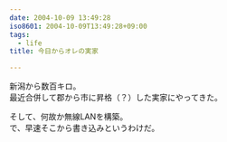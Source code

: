 ```yaml
---
date: 2004-10-09 13:49:28
iso8601: 2004-10-09T13:49:28+09:00
tags:
  - life
title: 今日からオレの実家

---
```


<div class="entry-body">
  <p>新潟から数百キロ。<br />
    最近合併して郡から市に昇格（？）した実家にやってきた。</p>

  <p>そして、何故か無線LANを構築。<br />
    で、早速そこから書き込みというわけだ。</p>
</div>
